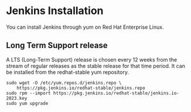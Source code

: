 # Jenkins Installation

You can install Jenkins through yum on Red Hat Enterprise Linux.

## Long Term Support release

A LTS (Long-Term Support) release is chosen every 12 weeks from the stream of regular releases as the stable release for that time period. It can be installed from the redhat-stable yum repository.

```
sudo wget -O /etc/yum.repos.d/jenkins.repo \
    https://pkg.jenkins.io/redhat-stable/jenkins.repo
sudo rpm --import https://pkg.jenkins.io/redhat-stable/jenkins.io-2023.key
sudo yum upgrade
```

